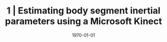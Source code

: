 ---
title: " 1 | Estimating body segment inertial parameters using a Microsoft Kinect"
collection: publications
permalink: /publication/Ab-1
date: 1970-01-01
venue: 'Engineering'
citation: '<b>Kudzia P.</b> and Genevieve D., Estimating body segment inertial parameters using a Microsoft Kinect.<i> Ontario Biomechanics Conference.</i>. Barrie, ON, Canada <b>2015</b>'
---